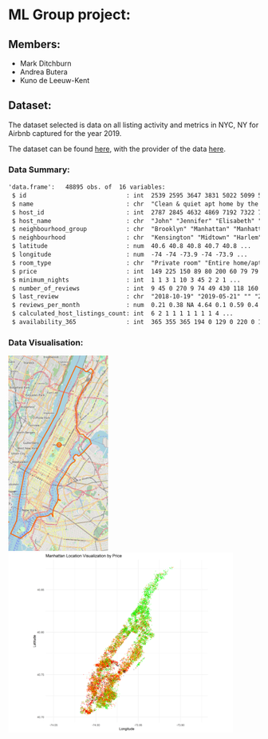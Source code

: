 # ML Group project:

## Members:

- Mark Ditchburn
- Andrea Butera
- Kuno de Leeuw-Kent
  
## Dataset:

The dataset selected is data on all listing activity and metrics in NYC, NY for Airbnb captured for the year 2019.

The dataset can be found [here](https://www.kaggle.com/datasets/dgomonov/new-york-city-airbnb-open-data), with the provider of the data [here](https://insideairbnb.com/).


### Data Summary:

```txt
'data.frame':   48895 obs. of  16 variables:
 $ id                            : int  2539 2595 3647 3831 5022 5099 5121 5178 5203 5238 ...
 $ name                          : chr  "Clean & quiet apt home by the park" "Skylit Midtown Castle" "THE VILLAGE OF HARLEM....NEW YORK !" "Cozy Entire Floor of Brownstone" ...
 $ host_id                       : int  2787 2845 4632 4869 7192 7322 7356 8967 7490 7549 ...
 $ host_name                     : chr  "John" "Jennifer" "Elisabeth" "LisaRoxanne" ...
 $ neighbourhood_group           : chr  "Brooklyn" "Manhattan" "Manhattan" "Brooklyn" ...
 $ neighbourhood                 : chr  "Kensington" "Midtown" "Harlem" "Clinton Hill" ...
 $ latitude                      : num  40.6 40.8 40.8 40.7 40.8 ...
 $ longitude                     : num  -74 -74 -73.9 -74 -73.9 ...
 $ room_type                     : chr  "Private room" "Entire home/apt" "Private room" "Entire home/apt" ...
 $ price                         : int  149 225 150 89 80 200 60 79 79 150 ...
 $ minimum_nights                : int  1 1 3 1 10 3 45 2 2 1 ...
 $ number_of_reviews             : int  9 45 0 270 9 74 49 430 118 160 ...
 $ last_review                   : chr  "2018-10-19" "2019-05-21" "" "2019-07-05" ...
 $ reviews_per_month             : num  0.21 0.38 NA 4.64 0.1 0.59 0.4 3.47 0.99 1.33 ...
 $ calculated_host_listings_count: int  6 2 1 1 1 1 1 1 1 4 ...
 $ availability_365              : int  365 355 365 194 0 129 0 220 0 188 ...
```

### Data Visualisation:

<p float="left">
  <img src="Images/ManhattanMap.png" width="200" />
  <img src="../Scripts/Price In Manhattan/plot.png" width="450" /> 
</p>

